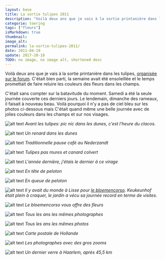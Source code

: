 ```yaml
---
layout: base
title: La sortie tulipes 2011
description: "Voilà deux ans que je vais à la sortie printanière dans les tulipes, organisée sur le forum. C'était bien parti, la semaine avait été ensoleillée et le "
categorie: toering
tags: ["fleurs"]
isMarkdown: true
thumbnail: 
image_alt: 
permalink: la-sortie-tulipes-2011/
date: 2011-04-19
update: 2017-10-18
TODO: no image, no image alt, shortened desc
---
```


Voilà deux ans que je vais à la sortie printanière dans les tulipes, [organisée sur le forum](http://www.leforum.nl/forum/viewtopic.php?f=18&t=26243). C'était bien parti, la semaine avait été ensoleillée et le temps promettait de faire reluire les couleurs des fleurs dans les champs. 

C'était sans compter sur la batavitude du moment. Samedi a été la seule journée couverte ces derniers jours. Le lendemain, dimanche des rameaux, il faisait à nouveau beau. Voilà pourquoi il n'y a pas de ciel bleu sur les photos ci-dessous mais C'était quand même une belle journée avec de jolies couleurs dans les champs et sur nos visages.

<!-- HTML -->
<div class="flex flex-col">


![alt text](IMG_0536.JPG) 
*Avant les tulipes: pic nic dans les dunes, c'est l'heure du clacos.*

![alt text](IMG_0549.JPG) 
*Un renard dans les dunes*

![alt text](IMG_0556.JPG) 
*Traditionnelle pause café au Nederzandt*

![alt text](IMG_0569.JPG) 
*Tulipes pas mures et canard colvert*

![alt text](IMG_0573.JPG) 
*L'année dernière, j'étais le dernier à ce virage*

![alt text](IMG_0574.JPG) 
*En tête de peloton*

![alt text](IMG_0583.JPG) 
*En queue de peloton*

![alt text](IMG_0589.JPG) 
*Il y avait du monde à Lisse pour [le bloemencorso](/bloemen-corso). Keukeunhof était plein à craquer, le jardin a vécu sa journée record en terme de visites.*

![alt text](shot_1302964575277.jpg) 
*Le bloemencorso vous offre des fleurs*

![alt text](IMG_0621.JPG) 
*Tous les ans les mêmes photographes*

![alt text](IMG_0602.JPG) 
*Tous les ans les mêmes photos*

![alt text](IMG_0617.JPG) 
*Carte postale de Hollande*

![alt text](shot_1302966583681.jpg) 
*Les photographes avec des gros zooms*

![alt text](DSC00050.jpg)
*Un dernier verre à Haarlem, après 45,5 km*



<!-- / HTML 
TODO: external content 
[![https://lh4.googleusercontent.com/_AGzEnHNMy74/Ta00fWl1FiI/AAAAAAAAAc4/xp8Wo1yQy_E/s288/IMG_0536.JPG]() TODO: Add image alt |https://picasaweb.google.com/116245480960689634895/BaladeDansLesTulipes?authkey=Gv1sRgCJnuhoes7bmQmQE#5597187625136231970]  
Avant les tulipes: pic nic dans les dunes, c'est l'heure du clacos.
[![https://lh3.googleusercontent.com/_AGzEnHNMy74/Ta00g7m65YI/AAAAAAAAAdA/2hqGu4WOjgw/s288/IMG_0549.JPG]() TODO: Add image alt |https://picasaweb.google.com/116245480960689634895/BaladeDansLesTulipes?authkey=Gv1sRgCJnuhoes7bmQmQE#5597187652252788098]  
Un renard dans les dunes
[![https://lh4.googleusercontent.com/_AGzEnHNMy74/Ta00jACChII/AAAAAAAAAdM/nR19pyb7VeM/s288/IMG_0556.JPG]() TODO: Add image alt |https://picasaweb.google.com/116245480960689634895/BaladeDansLesTulipes?authkey=Gv1sRgCJnuhoes7bmQmQE#5597187687800013954]  
Traditionnelle pause café au Nederzandt
[![https://lh4.googleusercontent.com/_AGzEnHNMy74/Ta00kifw51I/AAAAAAAAAdU/g-Ai_WqtNGE/s288/IMG_0569.JPG]() TODO: Add image alt |https://picasaweb.google.com/116245480960689634895/BaladeDansLesTulipes?authkey=Gv1sRgCJnuhoes7bmQmQE#5597187714231363410]  
Tulipes pas mures et canard colvert
[![https://lh3.googleusercontent.com/_AGzEnHNMy74/Ta00lsUP_MI/AAAAAAAAAdY/ruB7dpCUkb4/s288/IMG_0573.JPG]() TODO: Add image alt |https://picasaweb.google.com/116245480960689634895/BaladeDansLesTulipes?authkey=Gv1sRgCJnuhoes7bmQmQE#5597187734047292610]  
L'année dernière, j'étais le dernier à ce virage
[![https://lh5.googleusercontent.com/_AGzEnHNMy74/Ta00mZKOLrI/AAAAAAAAAdc/VAp__dE0U0U/s288/IMG_0574.JPG]() TODO: Add image alt |https://picasaweb.google.com/116245480960689634895/BaladeDansLesTulipes?authkey=Gv1sRgCJnuhoes7bmQmQE#5597187746084826802]  
En tête de peloton
[![https://lh6.googleusercontent.com/_AGzEnHNMy74/Ta00tVyzcWI/AAAAAAAAAeA/c7WcxcKI2ys/s288/IMG_0583.JPG]() TODO: Add image alt |https://picasaweb.google.com/116245480960689634895/BaladeDansLesTulipes?authkey=Gv1sRgCJnuhoes7bmQmQE#5597187865440383330]  
En queue de peloton
[![https://lh6.googleusercontent.com/_AGzEnHNMy74/Ta00uM48YyI/AAAAAAAAAeE/-8B9YGFDmDg/s288/IMG_0589.JPG]() TODO: Add image alt |https://picasaweb.google.com/116245480960689634895/BaladeDansLesTulipes?authkey=Gv1sRgCJnuhoes7bmQmQE#5597187880230085410]  
Il y avait du monde à Lisse pour [le bloemencorso](/bloemen-corso).   Keukeunhof était plein à craquer, le jardin a vécu sa journée record en terme de visites.
[![https://lh4.googleusercontent.com/_AGzEnHNMy74/Ta004YR1gGI/AAAAAAAAAeg/BhAClh2UACs/s288/shot_1302964575277.jpg]() TODO: Add image alt -|https://picasaweb.google.com/116245480960689634895/BaladeDansLesTulipes?authkey=Gv1sRgCJnuhoes7bmQmQE#5597188055085973602]  
Le bloemencorso vous offre des fleurs
[![https://lh3.googleusercontent.com/_AGzEnHNMy74/Ta00xPEFoVI/AAAAAAAAAeU/L8bzdZE_t2E/s288/IMG_0621.JPG]() TODO: Add image alt |https://picasaweb.google.com/116245480960689634895/BaladeDansLesTulipes?authkey=Gv1sRgCJnuhoes7bmQmQE#5597187932353306962]  
Tous les ans les mêmes photographes
[![https://lh4.googleusercontent.com/_AGzEnHNMy74/Ta00vqVcPEI/AAAAAAAAAeM/V4Ro6eqKjGY/s288/IMG_0602.JPG]() TODO: Add image alt |https://picasaweb.google.com/116245480960689634895/BaladeDansLesTulipes?authkey=Gv1sRgCJnuhoes7bmQmQE#5597187905314110530]  
Tous les ans les mêmes photos
[![https://lh6.googleusercontent.com/_AGzEnHNMy74/Ta00wa2LVvI/AAAAAAAAAeQ/lmYjd10mZ3I/s288/IMG_0617.JPG]() TODO: Add image alt |https://picasaweb.google.com/116245480960689634895/BaladeDansLesTulipes?authkey=Gv1sRgCJnuhoes7bmQmQE#5597187918336317170]  
Carte postale de Hollande
[![https://lh6.googleusercontent.com/_AGzEnHNMy74/Ta006VnbPnI/AAAAAAAAAek/RyNLW47hEho/s288/shot_1302966583681.jpg]() TODO: Add image alt|https://picasaweb.google.com/116245480960689634895/BaladeDansLesTulipes?authkey=Gv1sRgCJnuhoes7bmQmQE#5597188088730959474]  
Les photographes avec des gros zooms
[![https://lh5.googleusercontent.com/_AGzEnHNMy74/Ta00_Pj7QKI/AAAAAAAAAew/BSVs05xIWgw/s288/DSC00050.jpg]() TODO: Add image alt |https://picasaweb.google.com/116245480960689634895/BaladeDansLesTulipes?authkey=Gv1sRgCJnuhoes7bmQmQE#5597188173005013154]  
Un dernier verre à Haarlem, après 45,5 km
-->

<!-- HTML -->
</div>
<!-- / HTML -->

<!-- Il y a aussi les [photos de Jérôme](https://picasaweb.google.com/jerome.gonthier2/BaladeVeloTulipes2011?authkey=Gv1sRgCKa4l9i1j5jZ9wE&feat=directlink), elles sont encore plus jolies et plus nombreuses. Son zoom est plus gros que le mien. 

Gone
-->

